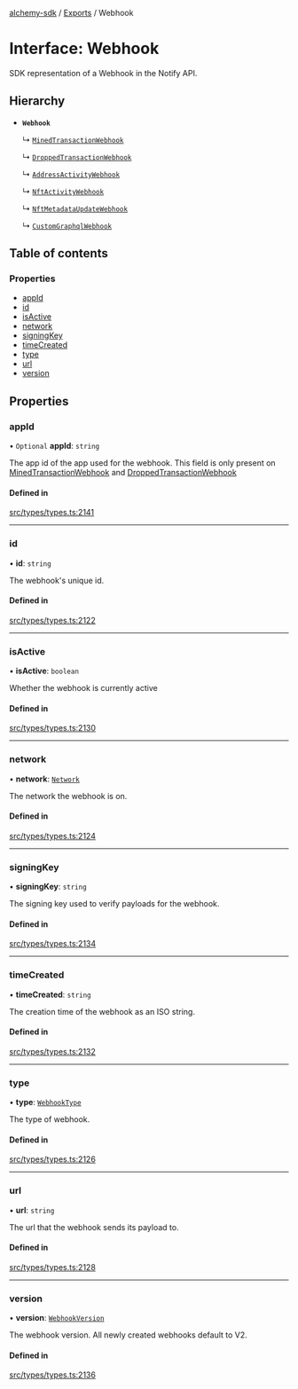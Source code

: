 [alchemy-sdk](../README.md) / [Exports](../modules.md) / Webhook

# Interface: Webhook

SDK representation of a Webhook in the Notify API.

## Hierarchy

- **`Webhook`**

  ↳ [`MinedTransactionWebhook`](MinedTransactionWebhook.md)

  ↳ [`DroppedTransactionWebhook`](DroppedTransactionWebhook.md)

  ↳ [`AddressActivityWebhook`](AddressActivityWebhook.md)

  ↳ [`NftActivityWebhook`](NftActivityWebhook.md)

  ↳ [`NftMetadataUpdateWebhook`](NftMetadataUpdateWebhook.md)

  ↳ [`CustomGraphqlWebhook`](CustomGraphqlWebhook.md)

## Table of contents

### Properties

- [appId](Webhook.md#appid)
- [id](Webhook.md#id)
- [isActive](Webhook.md#isactive)
- [network](Webhook.md#network)
- [signingKey](Webhook.md#signingkey)
- [timeCreated](Webhook.md#timecreated)
- [type](Webhook.md#type)
- [url](Webhook.md#url)
- [version](Webhook.md#version)

## Properties

### appId

• `Optional` **appId**: `string`

The app id of the app used for the webhook. This field is only present on
[MinedTransactionWebhook](MinedTransactionWebhook.md) and [DroppedTransactionWebhook](DroppedTransactionWebhook.md)

#### Defined in

[src/types/types.ts:2141](https://github.com/alchemyplatform/alchemy-sdk-js/blob/4a7f568/src/types/types.ts#L2141)

___

### id

• **id**: `string`

The webhook's unique id.

#### Defined in

[src/types/types.ts:2122](https://github.com/alchemyplatform/alchemy-sdk-js/blob/4a7f568/src/types/types.ts#L2122)

___

### isActive

• **isActive**: `boolean`

Whether the webhook is currently active

#### Defined in

[src/types/types.ts:2130](https://github.com/alchemyplatform/alchemy-sdk-js/blob/4a7f568/src/types/types.ts#L2130)

___

### network

• **network**: [`Network`](../enums/Network.md)

The network the webhook is on.

#### Defined in

[src/types/types.ts:2124](https://github.com/alchemyplatform/alchemy-sdk-js/blob/4a7f568/src/types/types.ts#L2124)

___

### signingKey

• **signingKey**: `string`

The signing key used to verify payloads for the webhook.

#### Defined in

[src/types/types.ts:2134](https://github.com/alchemyplatform/alchemy-sdk-js/blob/4a7f568/src/types/types.ts#L2134)

___

### timeCreated

• **timeCreated**: `string`

The creation time of the webhook as an ISO string.

#### Defined in

[src/types/types.ts:2132](https://github.com/alchemyplatform/alchemy-sdk-js/blob/4a7f568/src/types/types.ts#L2132)

___

### type

• **type**: [`WebhookType`](../enums/WebhookType.md)

The type of webhook.

#### Defined in

[src/types/types.ts:2126](https://github.com/alchemyplatform/alchemy-sdk-js/blob/4a7f568/src/types/types.ts#L2126)

___

### url

• **url**: `string`

The url that the webhook sends its payload to.

#### Defined in

[src/types/types.ts:2128](https://github.com/alchemyplatform/alchemy-sdk-js/blob/4a7f568/src/types/types.ts#L2128)

___

### version

• **version**: [`WebhookVersion`](../enums/WebhookVersion.md)

The webhook version. All newly created webhooks default to V2.

#### Defined in

[src/types/types.ts:2136](https://github.com/alchemyplatform/alchemy-sdk-js/blob/4a7f568/src/types/types.ts#L2136)

